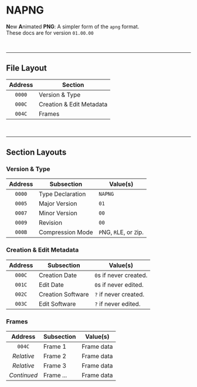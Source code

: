# NAPNG
**N**ew **A**nimated **PNG**: A simpler form of the `apng` format.  
These docs are for version `01.00.00`



<br><hr>

## File Layout
| Address | Section |
|:---:|---|
| `0000` | Version & Type |
| `000C` | Creation & Edit Metadata |
| `004C` | Frames |



<br><hr>

## Section Layouts

### Version & Type
| Address | Subsection | Value(s) |
|:---:|---|---|
| `0000` | Type Declaration | `NAPNG` |
| `0005` | Major Version | `01` |
| `0007` | Minor Version | `00` |
| `0009` | Revision | `00` |
| `000B` | Compression Mode | `P`NG, `R`LE, or `Z`ip. |

### Creation & Edit Metadata
| Address | Subsection | Value(s) |
|:---:|---|---|
| `000C` | Creation Date | `0`s if never created. |
| `001C` | Edit Date | `0`s if never edited. |
| `002C` | Creation Software | `?` if never created. |
| `003C` | Edit Software | `?` if never edited. |

### Frames
| Address | Subsection | Value(s) |
|:---:|---|---|
| `004C` | Frame 1 | Frame data |
| *Relative* | Frame 2 | Frame data |
| *Relative* | Frame 3 | Frame data |
| *Continued* | Frame *...* | Frame data |
